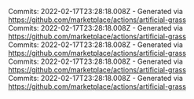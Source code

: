 Commits: 2022-02-17T23:28:18.008Z - Generated via https://github.com/marketplace/actions/artificial-grass
<br>
Commits: 2022-02-17T23:28:18.008Z - Generated via https://github.com/marketplace/actions/artificial-grass
<br>
Commits: 2022-02-17T23:28:18.008Z - Generated via https://github.com/marketplace/actions/artificial-grass
<br>
Commits: 2022-02-17T23:28:18.008Z - Generated via https://github.com/marketplace/actions/artificial-grass
<br>
Commits: 2022-02-17T23:28:18.008Z - Generated via https://github.com/marketplace/actions/artificial-grass
<br>
